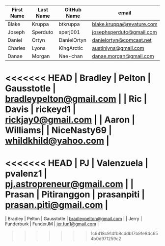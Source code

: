 | First Name    | Last Name     | GitHub Name  | email                     |
| ------------- | ------------- | -----        | ----                      |
| Blake         | Kruppa        | btkruppa     | blake.kruppa@revature.com |
| Joseph        | Sperduto      | sperj001     | josephsperduto@gmail.com  |
| Daniel        | Ortyn         | DanielOrtyn  | danielortyn@comcast.net   |
| Charles       | Lyons         | KingArctic   | austinlyns@gmail.com      |
| Danae         | Morgan        | Nae-chan     | danae.morgan@gmail.com    |
<<<<<<< HEAD
| Bradley         | Pelton        | Gausstotle     | bradleypelton@gmail.com   |
| Ric           | Davis         | rickeyd1     | rickjay0@gmail.com        |
| Aaron         | Williams|     | NiceNasty69   |
whildkhild@yahoo.com      |
=======
<<<<<<< HEAD
| PJ            | Valenzuela    | pvalenz1     | pj.astropreneur@gmail.com |
| Prasan        | Pitiranggon   | prasanpiti   | prasan.piti@gmail.com     |
=======
| Bradley         | Pelton        | Gausstotle     | bradleypelton@gmail.com   |
| Jerry         | Funderburk    | FunderJM     | jer.fun1@gmail.com        |

>>>>>>> 1c9418c914fb8cddb17b9fe84c654b0d971259c2
